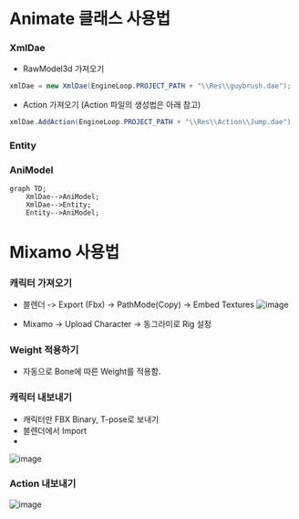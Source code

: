 # Animate 클래스 사용법
### XmlDae 
  - RawModel3d 가져오기
```c#
xmlDae = new XmlDae(EngineLoop.PROJECT_PATH + "\\Res\\guybrush.dae");
```
  - Action 가져오기 (Action 파일의 생성법은 아래 참고)
```c#
xmlDae.AddAction(EngineLoop.PROJECT_PATH + "\\Res\\Action\\Jump.dae")
```


### Entity

### AniModel
```mermaid
graph TD;
    XmlDae-->AniModel;
    XmlDae-->Entity;
    Entity-->AniModel;
```

# Mixamo 사용법
### 캐릭터 가져오기
* 블렌더 -> Export (Fbx) -> PathMode(Copy) -> Embed Textures
 ![image](https://github.com/mekjh12/RiggedModel/assets/122244587/e888029e-030c-47fd-b388-608b4438bed3)

* Mixamo -> Upload Character -> 동그라미로 Rig 설정

### Weight 적용하기
* 자동으로 Bone에 따른 Weight를 적용함.
   
### 캐릭터 내보내기
* 캐릭터만 FBX Binary, T-pose로 보내기
* 블렌더에서 Import
* 

![image](https://github.com/mekjh12/RiggedModel/assets/122244587/dbe7901b-fba0-4a72-9d19-cb1293aa3bb3)


### Action 내보내기

![image](https://github.com/mekjh12/RiggedModel/assets/122244587/28e7875f-29a4-4bc0-974b-9edbbb6e68bd)



